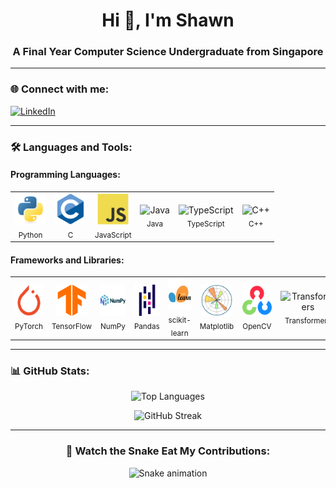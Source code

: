 <h1 align="center">Hi 👋, I'm Shawn</h1>
<h3 align="center">A Final Year Computer Science Undergraduate from Singapore</h3>

---

<h3 align="left">🌐 Connect with me:</h3>
<p align="left">
  <a href="https://linkedin.com/in/shawn-yap-zheng-yi" target="_blank">
    <img src="https://raw.githubusercontent.com/rahuldkjain/github-profile-readme-generator/master/src/images/icons/Social/linked-in-alt.svg" alt="LinkedIn" height="30" width="40" />
  </a>
</p>

---

<h3 align="left">🛠️ Languages and Tools:</h3>
<div>
  <h4>Programming Languages:</h4>
  <table align="center">
    <tr>
      <td align="center">
        <img src="https://github.com/devicons/devicon/blob/master/icons/python/python-original.svg" title="Python" alt="Python" width="50" height="50" />
        <br><sub>Python</sub>
      </td>
      <td align="center">
        <img src="https://github.com/devicons/devicon/blob/master/icons/c/c-original.svg" title="C" alt="C" width="50" height="50" />
        <br><sub>C</sub>
      </td>
      <td align="center">
        <img src="https://github.com/devicons/devicon/blob/master/icons/javascript/javascript-original.svg" title="JavaScript" alt="JavaScript" width="50" height="50" />
        <br><sub>JavaScript</sub>
      </td>
      <td align="center">
        <img src="https://cdn.jsdelivr.net/gh/devicons/devicon@latest/icons/java/java-original.svg" title="Java" alt="Java" width="50" height="50" />
        <br><sub>Java</sub>
      </td>
      <td align="center">
        <img src="https://cdn.jsdelivr.net/gh/devicons/devicon@latest/icons/typescript/typescript-original.svg" title="TypeScript" alt="TypeScript" width="50" height="50" />
        <br><sub>TypeScript</sub>
      </td>
      <td align="center">
        <img src="https://cdn.jsdelivr.net/gh/devicons/devicon@latest/icons/cplusplus/cplusplus-original.svg" title="C++" alt="C++" width="50" height="50" />
        <br><sub>C++</sub>
      </td>
    </tr>
  </table>

  <h4>Frameworks and Libraries:</h4>
  <table align="center">
    <tr>
      <td align="center">
        <img src="https://github.com/devicons/devicon/blob/master/icons/pytorch/pytorch-original.svg" title="PyTorch" alt="PyTorch" width="50" height="50" />
        <br><sub>PyTorch</sub>
      </td>
      <td align="center">
        <img src="https://github.com/devicons/devicon/blob/master/icons/tensorflow/tensorflow-original.svg" title="TensorFlow" alt="TensorFlow" width="50" height="50" />
        <br><sub>TensorFlow</sub>
      </td>
      <td align="center">
        <img src="https://github.com/devicons/devicon/blob/master/icons/numpy/numpy-original-wordmark.svg" title="NumPy" alt="NumPy" width="50" height="50" />
        <br><sub>NumPy</sub>
      </td>
      <td align="center">
        <img src="https://github.com/devicons/devicon/blob/master/icons/pandas/pandas-original.svg" title="Pandas" alt="Pandas" width="50" height="50" />
        <br><sub>Pandas</sub>
      </td>
      <td align="center">
        <img src="https://github.com/devicons/devicon/blob/master/icons/scikitlearn/scikitlearn-original.svg" title="scikit-learn" alt="scikit-learn" width="50" height="50" />
        <br><sub>scikit-learn</sub>
      </td>
      <td align="center">
        <img src="https://github.com/devicons/devicon/blob/master/icons/matplotlib/matplotlib-original.svg" title="Matplotlib" alt="Matplotlib" width="50" height="50" />
        <br><sub>Matplotlib</sub>
      </td>
      <td align="center">
        <img src="https://github.com/devicons/devicon/blob/master/icons/opencv/opencv-original.svg" title="OpenCV" alt="OpenCV" width="50" height="50" />
        <br><sub>OpenCV</sub>
      </td>
      <td align="center">
        <img src="https://media.theresanaiforthat.com/icons/freewilly2.svg" title="Transformers" alt="Transformers" width="50" height="50" />
        <br><sub>Transformers</sub>
      </td>
    </tr>
  </table>
</div>



---

<h3 align="left">📊 GitHub Stats:</h3>
<div align="center">
  <p>
    <img width="500" src="https://github-readme-stats.vercel.app/api/top-langs?username=ilenhanako&show_icons=true&locale=en&layout=compact" alt="Top Languages" />
  </p>
  <p>
    <img width="500" src="https://github-readme-streak-stats.herokuapp.com/?user=ilenhanako" alt="GitHub Streak" />
  </p>
</div>

---

<h3 align="center">🐍 Watch the Snake Eat My Contributions:</h3>
<p align="center">
  <img src="assets/github-snake.svg" alt="Snake animation" />
</p>
